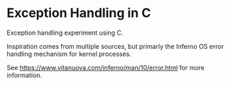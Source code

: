 # Exception Handling in C

Exception handling experiment using C.

Inspiration comes from multiple sources, but primarly the Inferno OS error handling mechanism for kernel processes.

See https://www.vitanuova.com/inferno/man/10/error.html for more information.